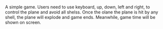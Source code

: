 A simple game. Users need to use keyboard, up, down, left and right, to control the plane and avoid all shelss. Once the olane the plane is hit by any shell, the plane will explode and game ends. 
Meanwhile, game time will be shown on screen. 
